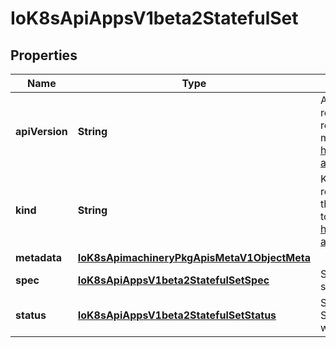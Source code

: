
# IoK8sApiAppsV1beta2StatefulSet

## Properties
Name | Type | Description | Notes
------------ | ------------- | ------------- | -------------
**apiVersion** | **String** | APIVersion defines the versioned schema of this representation of an object. Servers should convert recognized schemas to the latest internal value, and may reject unrecognized values. More info: https://git.k8s.io/community/contributors/devel/sig-architecture/api-conventions.md#resources |  [optional]
**kind** | **String** | Kind is a string value representing the REST resource this object represents. Servers may infer this from the endpoint the client submits requests to. Cannot be updated. In CamelCase. More info: https://git.k8s.io/community/contributors/devel/sig-architecture/api-conventions.md#types-kinds |  [optional]
**metadata** | [**IoK8sApimachineryPkgApisMetaV1ObjectMeta**](IoK8sApimachineryPkgApisMetaV1ObjectMeta.md) |  |  [optional]
**spec** | [**IoK8sApiAppsV1beta2StatefulSetSpec**](IoK8sApiAppsV1beta2StatefulSetSpec.md) | Spec defines the desired identities of pods in this set. |  [optional]
**status** | [**IoK8sApiAppsV1beta2StatefulSetStatus**](IoK8sApiAppsV1beta2StatefulSetStatus.md) | Status is the current status of Pods in this StatefulSet. This data may be out of date by some window of time. |  [optional]



